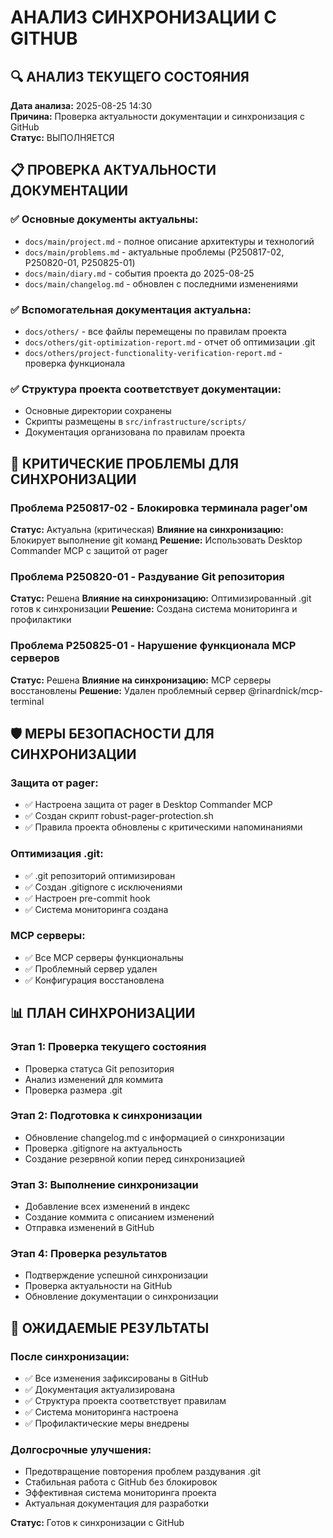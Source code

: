 # АНАЛИЗ СИНХРОНИЗАЦИИ С GITHUB

## 🔍 АНАЛИЗ ТЕКУЩЕГО СОСТОЯНИЯ

**Дата анализа:** 2025-08-25 14:30  
**Причина:** Проверка актуальности документации и синхронизация с GitHub  
**Статус:** ВЫПОЛНЯЕТСЯ

## 📋 ПРОВЕРКА АКТУАЛЬНОСТИ ДОКУМЕНТАЦИИ

### ✅ Основные документы актуальны:
- `docs/main/project.md` - полное описание архитектуры и технологий
- `docs/main/problems.md` - актуальные проблемы (P250817-02, P250820-01, P250825-01)
- `docs/main/diary.md` - события проекта до 2025-08-25
- `docs/main/changelog.md` - обновлен с последними изменениями

### ✅ Вспомогательная документация актуальна:
- `docs/others/` - все файлы перемещены по правилам проекта
- `docs/others/git-optimization-report.md` - отчет об оптимизации .git
- `docs/others/project-functionality-verification-report.md` - проверка функционала

### ✅ Структура проекта соответствует документации:
- Основные директории сохранены
- Скрипты размещены в `src/infrastructure/scripts/`
- Документация организована по правилам проекта

## 🚨 КРИТИЧЕСКИЕ ПРОБЛЕМЫ ДЛЯ СИНХРОНИЗАЦИИ

### Проблема P250817-02 - Блокировка терминала pager'ом
**Статус:** Актуальна (критическая)
**Влияние на синхронизацию:** Блокирует выполнение git команд
**Решение:** Использовать Desktop Commander MCP с защитой от pager

### Проблема P250820-01 - Раздувание Git репозитория
**Статус:** Решена
**Влияние на синхронизацию:** Оптимизированный .git готов к синхронизации
**Решение:** Создана система мониторинга и профилактики

### Проблема P250825-01 - Нарушение функционала MCP серверов
**Статус:** Решена
**Влияние на синхронизацию:** MCP серверы восстановлены
**Решение:** Удален проблемный сервер @rinardnick/mcp-terminal

## 🛡️ МЕРЫ БЕЗОПАСНОСТИ ДЛЯ СИНХРОНИЗАЦИИ

### Защита от pager:
- ✅ Настроена защита от pager в Desktop Commander MCP
- ✅ Создан скрипт robust-pager-protection.sh
- ✅ Правила проекта обновлены с критическими напоминаниями

### Оптимизация .git:
- ✅ .git репозиторий оптимизирован
- ✅ Создан .gitignore с исключениями
- ✅ Настроен pre-commit hook
- ✅ Система мониторинга создана

### MCP серверы:
- ✅ Все MCP серверы функциональны
- ✅ Проблемный сервер удален
- ✅ Конфигурация восстановлена

## 📊 ПЛАН СИНХРОНИЗАЦИИ

### Этап 1: Проверка текущего состояния
- Проверка статуса Git репозитория
- Анализ изменений для коммита
- Проверка размера .git

### Этап 2: Подготовка к синхронизации
- Обновление changelog.md с информацией о синхронизации
- Проверка .gitignore на актуальность
- Создание резервной копии перед синхронизацией

### Этап 3: Выполнение синхронизации
- Добавление всех изменений в индекс
- Создание коммита с описанием изменений
- Отправка изменений в GitHub

### Этап 4: Проверка результатов
- Подтверждение успешной синхронизации
- Проверка актуальности на GitHub
- Обновление документации о синхронизации

## 🎯 ОЖИДАЕМЫЕ РЕЗУЛЬТАТЫ

### После синхронизации:
- ✅ Все изменения зафиксированы в GitHub
- ✅ Документация актуализирована
- ✅ Структура проекта соответствует правилам
- ✅ Система мониторинга настроена
- ✅ Профилактические меры внедрены

### Долгосрочные улучшения:
- Предотвращение повторения проблем раздувания .git
- Стабильная работа с GitHub без блокировок
- Эффективная система мониторинга проекта
- Актуальная документация для разработки

**Статус:** Готов к синхронизации с GitHub